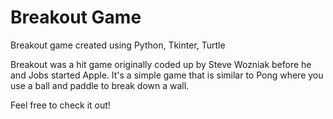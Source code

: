 # Breakout Game
 Breakout game created using Python, Tkinter, Turtle

 Breakout was a hit game originally coded up by Steve Wozniak before he and Jobs started Apple. 
 It's a simple game that is similar to Pong where you use a ball and paddle to break down a wall.
 
Feel free to check it out!